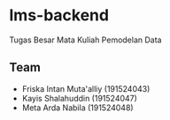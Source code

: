 # lms-backend
Tugas Besar Mata Kuliah Pemodelan Data

## Team
* Friska Intan Muta'alliy (191524043)
* Kayis Shalahuddin       (191524047)
* Meta Arda Nabila        (191524048)
